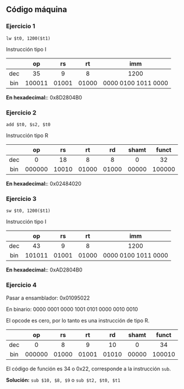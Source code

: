 ## Código máquina

### Ejercicio 1

`lw $t0, 1200($t1)`

Instrucción tipo I

|     |op    |rs   |rt   |imm                |
|:---:|:----:|:---:|:---:|:-----------------:|
|dec  |35    |9    |8    |1200               |
|bin  |100011|01001|01000|0000 0100 1011 0000|

**En hexadecimal:**: 0x8D2804B0

### Ejercicio 2

`add $t0, $s2, $t0`

Instrucción tipo R

|     |op    |rs   |rt   |rd   |shamt|funct |
|:---:|:----:|:---:|:---:|:---:|:---:|:----:|
|dec  |0     |18   |8    |8    |0    |32    |
|bin  |000000|10010|01000|01000|00000|100000|

**En hexadecimal:**: 0x02484020

### Ejercicio 3

`sw $t0, 1200($t1)`

Instrucción tipo I

|     |op    |rs   |rt   |imm                |
|:---:|:----:|:---:|:---:|:-----------------:|
|dec  |43    |9    |8    |1200               |
|bin  |101011|01001|01000|0000 0100 1011 0000|

**En hexadecimal:**: 0xAD2804B0

### Ejercicio 4

Pasar a ensamblador: 0x01095022

En binario: 0000 0001 0000 1001 0101 0000 0010 0010

El opcode es cero, por lo tanto es una instrucción de tipo R.

|     |op    |rs   |rt   |rd   |shamt|funct |
|:---:|:----:|:---:|:---:|:---:|:---:|:----:|
|dec  |0     |8    |9    |10   |0    |34    |
|bin  |000000|01000|01001|01010|00000|100010|

El código de función es 34 o 0x22, corresponde a la instrucción `sub`.

**Solución:** `sub $10, $8, $9` o `sub $t2, $t0, $t1` 
